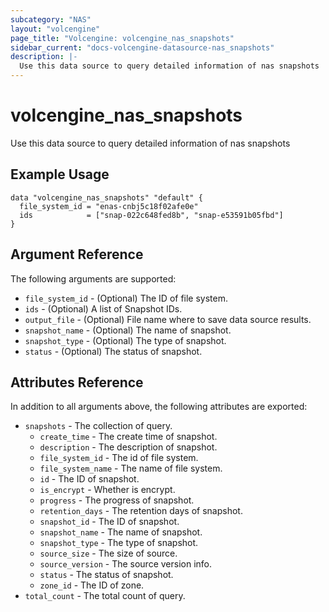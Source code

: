 ```yaml
---
subcategory: "NAS"
layout: "volcengine"
page_title: "Volcengine: volcengine_nas_snapshots"
sidebar_current: "docs-volcengine-datasource-nas_snapshots"
description: |-
  Use this data source to query detailed information of nas snapshots
---
```

# volcengine_nas_snapshots
Use this data source to query detailed information of nas snapshots
## Example Usage
```hcl
data "volcengine_nas_snapshots" "default" {
  file_system_id = "enas-cnbj5c18f02afe0e"
  ids            = ["snap-022c648fed8b", "snap-e53591b05fbd"]
}
```
## Argument Reference
The following arguments are supported:
* `file_system_id` - (Optional) The ID of file system.
* `ids` - (Optional) A list of Snapshot IDs.
* `output_file` - (Optional) File name where to save data source results.
* `snapshot_name` - (Optional) The name of snapshot.
* `snapshot_type` - (Optional) The type of snapshot.
* `status` - (Optional) The status of snapshot.

## Attributes Reference
In addition to all arguments above, the following attributes are exported:
* `snapshots` - The collection of query.
    * `create_time` - The create time of snapshot.
    * `description` - The description of snapshot.
    * `file_system_id` - The id of file system.
    * `file_system_name` - The name of file system.
    * `id` - The ID of snapshot.
    * `is_encrypt` - Whether is encrypt.
    * `progress` - The progress of snapshot.
    * `retention_days` - The retention days of snapshot.
    * `snapshot_id` - The ID of snapshot.
    * `snapshot_name` - The name of snapshot.
    * `snapshot_type` - The type of snapshot.
    * `source_size` - The size of source.
    * `source_version` - The source version info.
    * `status` - The status of snapshot.
    * `zone_id` - The ID of zone.
* `total_count` - The total count of query.


